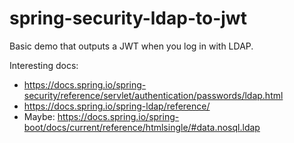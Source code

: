 # spring-security-ldap-to-jwt


Basic demo that outputs a JWT when you log in with LDAP.

Interesting docs:
- https://docs.spring.io/spring-security/reference/servlet/authentication/passwords/ldap.html
- https://docs.spring.io/spring-ldap/reference/
- Maybe: https://docs.spring.io/spring-boot/docs/current/reference/htmlsingle/#data.nosql.ldap